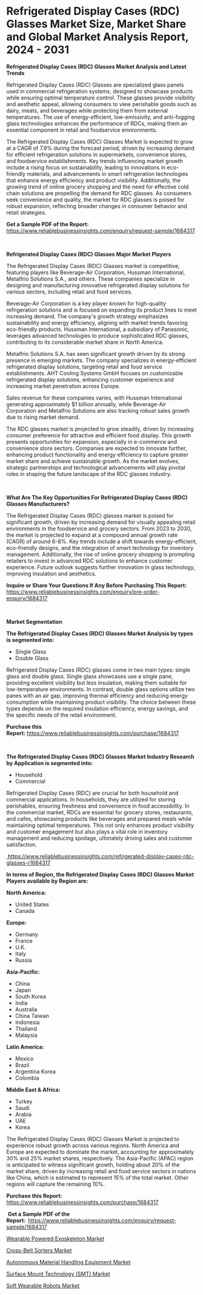 <p><h1>Refrigerated Display Cases (RDC) Glasses Market Size, Market Share and Global Market Analysis Report, 2024 - 2031</h1></p><p><strong>Refrigerated Display Cases (RDC) Glasses Market Analysis and Latest Trends</strong></p>
<p><p>Refrigerated Display Cases (RDC) Glasses are specialized glass panels used in commercial refrigeration systems, designed to showcase products while ensuring optimal temperature control. These glasses provide visibility and aesthetic appeal, allowing consumers to view perishable goods such as dairy, meats, and beverages while protecting them from external temperatures. The use of energy-efficient, low-emissivity, and anti-fogging glass technologies enhances the performance of RDCs, making them an essential component in retail and foodservice environments.</p><p>The Refrigerated Display Cases (RDC) Glasses Market is expected to grow at a CAGR of 7.9% during the forecast period, driven by increasing demand for efficient refrigeration solutions in supermarkets, convenience stores, and foodservice establishments. Key trends influencing market growth include a rising focus on sustainability, leading to innovations in eco-friendly materials, and advancements in smart refrigeration technologies that enhance energy efficiency and product visibility. Additionally, the growing trend of online grocery shopping and the need for effective cold chain solutions are propelling the demand for RDC glasses. As consumers seek convenience and quality, the market for RDC glasses is poised for robust expansion, reflecting broader changes in consumer behavior and retail strategies.</p></p>
<p><strong>Get a Sample PDF of the Report:&nbsp;</strong> <a href="https://www.reliablebusinessinsights.com/enquiry/request-sample/1684317?utm_campaign=1135&utm_medium=2&utm_source=Github&utm_content=ia&utm_term=15102024&utm_id=refrigerated-display-cases-rdc-glasses">https://www.reliablebusinessinsights.com/enquiry/request-sample/1684317</a></p>
<p>&nbsp;</p>
<p><strong>Refrigerated Display Cases (RDC) Glasses Major Market Players</strong></p>
<p><p>The Refrigerated Display Cases (RDC) Glasses market is competitive, featuring players like Beverage-Air Corporation, Hussman International, Metalfrio Solutions S.A., and others. These companies specialize in designing and manufacturing innovative refrigerated display solutions for various sectors, including retail and food services.</p><p>Beverage-Air Corporation is a key player known for high-quality refrigeration solutions and is focused on expanding its product lines to meet increasing demand. The company's growth strategy emphasizes sustainability and energy efficiency, aligning with market trends favoring eco-friendly products. Hussman International, a subsidiary of Panasonic, leverages advanced technologies to produce sophisticated RDC glasses, contributing to its considerable market share in North America. </p><p>Metalfrio Solutions S.A. has seen significant growth driven by its strong presence in emerging markets. The company specializes in energy-efficient refrigerated display solutions, targeting retail and food service establishments. AHT Cooling Systems GmbH focuses on customizable refrigerated display solutions, enhancing customer experience and increasing market penetration across Europe.</p><p>Sales revenue for these companies varies, with Hussman International generating approximately $1 billion annually, while Beverage-Air Corporation and Metalfrio Solutions are also tracking robust sales growth due to rising market demand. </p><p>The RDC glasses market is projected to grow steadily, driven by increasing consumer preference for attractive and efficient food display. This growth presents opportunities for expansion, especially in e-commerce and convenience store sectors. Companies are expected to innovate further, enhancing product functionality and energy efficiency to capture greater market share and achieve sustainable growth. As the market evolves, strategic partnerships and technological advancements will play pivotal roles in shaping the future landscape of the RDC glasses industry.</p></p>
<p>&nbsp;</p>
<p><strong>What Are The Key Opportunities For Refrigerated Display Cases (RDC) Glasses Manufacturers?</strong></p>
<p><p>The Refrigerated Display Cases (RDC) glasses market is poised for significant growth, driven by increasing demand for visually appealing retail environments in the foodservice and grocery sectors. From 2023 to 2030, the market is projected to expand at a compound annual growth rate (CAGR) of around 6-8%. Key trends include a shift towards energy-efficient, eco-friendly designs, and the integration of smart technology for inventory management. Additionally, the rise of online grocery shopping is prompting retailers to invest in advanced RDC solutions to enhance customer experience. Future outlook suggests further innovation in glass technology, improving insulation and aesthetics.</p></p>
<p><strong>Inquire or Share Your Questions If Any Before Purchasing This Report:</strong> <a href="https://www.reliablebusinessinsights.com/enquiry/pre-order-enquiry/1684317?utm_campaign=1135&utm_medium=2&utm_source=Github&utm_content=ia&utm_term=15102024&utm_id=refrigerated-display-cases-rdc-glasses">https://www.reliablebusinessinsights.com/enquiry/pre-order-enquiry/1684317</a></p>
<p>&nbsp;</p>
<p><strong>Market Segmentation</strong></p>
<p><strong>The Refrigerated Display Cases (RDC) Glasses Market Analysis by types is segmented into:</strong></p>
<p><ul><li>Single Glass</li><li>Double Glass</li></ul></p>
<p><p>Refrigerated Display Cases (RDC) glasses come in two main types: single glass and double glass. Single glass showcases use a single pane, providing excellent visibility but less insulation, making them suitable for low-temperature environments. In contrast, double glass options utilize two panes with an air gap, improving thermal efficiency and reducing energy consumption while maintaining product visibility. The choice between these types depends on the required insulation efficiency, energy savings, and the specific needs of the retail environment.</p></p>
<p><strong>Purchase this Report:&nbsp;</strong><a href="https://www.reliablebusinessinsights.com/purchase/1684317?utm_campaign=1135&utm_medium=2&utm_source=Github&utm_content=ia&utm_term=15102024&utm_id=refrigerated-display-cases-rdc-glasses">https://www.reliablebusinessinsights.com/purchase/1684317</a></p>
<p>&nbsp;</p>
<p><strong>The Refrigerated Display Cases (RDC) Glasses Market Industry Research by Application is segmented into:</strong></p>
<p><ul><li>Household</li><li>Commercial</li></ul></p>
<p><p>Refrigerated Display Cases (RDC) are crucial for both household and commercial applications. In households, they are utilized for storing perishables, ensuring freshness and convenience in food accessibility. In the commercial market, RDCs are essential for grocery stores, restaurants, and cafes, showcasing products like beverages and prepared meals while maintaining optimal temperatures. This not only enhances product visibility and customer engagement but also plays a vital role in inventory management and reducing spoilage, ultimately driving sales and customer satisfaction.</p></p>
<p><a href="https://www.reliablebusinessinsights.com/refrigerated-display-cases-rdc-glasses-r1684317?utm_campaign=1135&utm_medium=2&utm_source=Github&utm_content=ia&utm_term=15102024&utm_id=refrigerated-display-cases-rdc-glasses">&nbsp;https://www.reliablebusinessinsights.com/refrigerated-display-cases-rdc-glasses-r1684317</a></p>
<p><strong>In terms of Region, the Refrigerated Display Cases (RDC) Glasses Market Players available by Region are:</strong></p>
<p>
    <p> <strong> North America: </strong>
        <ul>
            <li>United States</li>
            <li>Canada</li>
        </ul>
        </p> 
    <p> <strong> Europe: </strong>
        <ul>
            <li>Germany</li>
            <li>France</li>
            <li>U.K.</li>
            <li>Italy</li>
            <li>Russia</li>
        </ul>
        </p> 
    <p> <strong> Asia-Pacific: </strong>
        <ul>
            <li>China</li>
            <li>Japan</li>
            <li>South Korea</li>
            <li>India</li>
            <li>Australia</li>
            <li>China Taiwan</li>
            <li>Indonesia</li>
            <li>Thailand</li>
            <li>Malaysia</li>
        </ul>
        </p> 
    <p> <strong> Latin America: </strong>
        <ul>
            <li>Mexico</li>
            <li>Brazil</li>
            <li>Argentina Korea</li>
            <li>Colombia</li>
        </ul>
        </p> 
    <p> <strong> Middle East & Africa: </strong>
        <ul>
            <li>Turkey</li>
            <li>Saudi</li>
            <li>Arabia</li>
            <li>UAE</li>
            <li>Korea</li>
        </ul>
    </p>
    </p>
<p><p>The Refrigerated Display Cases (RDC) Glasses Market is projected to experience robust growth across various regions. North America and Europe are expected to dominate the market, accounting for approximately 30% and 25% market shares, respectively. The Asia-Pacific (APAC) region is anticipated to witness significant growth, holding about 20% of the market share, driven by increasing retail and food service sectors in nations like China, which is estimated to represent 15% of the total market. Other regions will capture the remaining 10%.</p></p>
<p><strong>Purchase this Report: </strong><a href="https://www.reliablebusinessinsights.com/purchase/1684317?utm_campaign=1135&utm_medium=2&utm_source=Github&utm_content=ia&utm_term=15102024&utm_id=refrigerated-display-cases-rdc-glasses">https://www.reliablebusinessinsights.com/purchase/1684317</a></p>
<p>&nbsp;<strong>Get a Sample PDF of the Report:&nbsp;&nbsp;</strong><a href="https://www.reliablebusinessinsights.com/enquiry/request-sample/1684317?utm_campaign=1135&utm_medium=2&utm_source=Github&utm_content=ia&utm_term=15102024&utm_id=refrigerated-display-cases-rdc-glasses">https://www.reliablebusinessinsights.com/enquiry/request-sample/1684317</a></p>
<p><strong></strong></p>
<p><p><a href="https://www.linkedin.com/pulse/wearable-powered-exoskeleton-market-size-segmentation-trends-o0uce?trk=public_post_embed_feed-article-content&utm_campaign=1135&utm_medium=2&utm_source=Github&utm_content=ia&utm_term=15102024&utm_id=refrigerated-display-cases-rdc-glasses">Wearable Powered Exoskeleton Market</a></p><p><a href="https://github.com/delmasportse2/Market-Research-Report-List-1/blob/main/cross-belt-sorters-market.md?utm_campaign=1135&utm_medium=2&utm_source=Github&utm_content=ia&utm_term=15102024&utm_id=refrigerated-display-cases-rdc-glasses">Cross-Belt Sorters Market</a></p><p><a href="https://github.com/baldonopiturbeu/Market-Research-Report-List-1/blob/main/autonomous-material-handling-equipment-market.md?utm_campaign=1135&utm_medium=2&utm_source=Github&utm_content=ia&utm_term=15102024&utm_id=refrigerated-display-cases-rdc-glasses">Autonomous Material Handling Equipment Market</a></p><p><a href="https://www.linkedin.com/pulse/surface-mount-technology-smt-market-global-regional-analysis-y9vee?trk=public_post_embed_feed-article-content&utm_campaign=1135&utm_medium=2&utm_source=Github&utm_content=ia&utm_term=15102024&utm_id=refrigerated-display-cases-rdc-glasses">Surface Mount Technology (SMT) Market</a></p><p><a href="https://www.linkedin.com/pulse/strategic-market-insights-navigating-global-soft-wearable-cqsqe?trk=public_post_embed_feed-article-content&utm_campaign=1135&utm_medium=2&utm_source=Github&utm_content=ia&utm_term=15102024&utm_id=refrigerated-display-cases-rdc-glasses">Soft Wearable Robots Market</a></p></p>